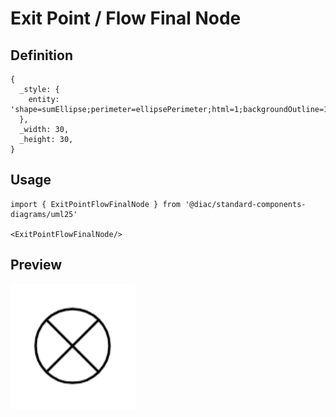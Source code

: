 # Exit Point / Flow Final Node

## Definition

```
{
  _style: { 
    entity: 'shape=sumEllipse;perimeter=ellipsePerimeter;html=1;backgroundOutline=1;',
  },
  _width: 30,
  _height: 30,
}
```

## Usage

```
import { ExitPointFlowFinalNode } from '@diac/standard-components-diagrams/uml25'

<ExitPointFlowFinalNode/>
```

## Preview

<img src="./exit-point-flow-final-node.png" width="200"/>

